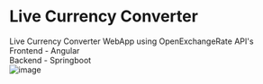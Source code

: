 # Live Currency Converter
Live Currency Converter WebApp using OpenExchangeRate API's <br>
Frontend - Angular <br>
Backend - Springboot <br>
![image](https://github.com/thefaisalkhan/Live-Currency-Converter/assets/31299833/419ae53d-d41a-4a8f-a972-09cee435d6ab)

